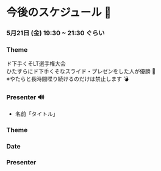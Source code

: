 # 今後のスケジュール 📆

### 5月21日 (金) 19:30 ~ 21:30 ぐらい

### Theme
ド下手くそLT選手権大会  
ひたすらにド下手くそなスライド・プレゼンをした人が優勝 🎇  
※やたらと長時間喋り続けるのだけは禁止します 💣  

### Presenter 🔊
- 名前「タイトル」

### Theme

### Date

### Presenter